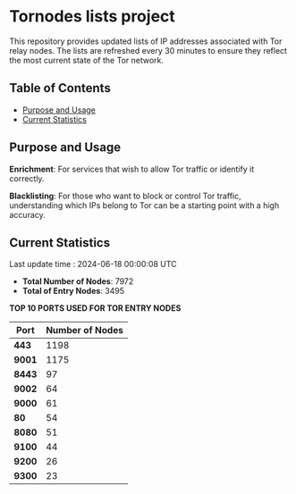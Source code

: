 # Tornodes lists project

This repository provides updated lists of IP addresses associated with Tor relay nodes. The lists are refreshed every 30 minutes to ensure they reflect the most current state of the Tor network.

## Table of Contents

- [Purpose and Usage](#purpose-and-usage)
- [Current Statistics](#current-statistics)


## Purpose and Usage

**Enrichment**: For services that wish to allow Tor traffic or identify it correctly.

**Blacklisting**: For those who want to block or control Tor traffic, understanding which IPs belong to Tor can be a starting point with a high accuracy.

## Current Statistics

Last update time : 2024-06-18 00:00:08 UTC

- **Total Number of Nodes**: 7972
- **Total of Entry Nodes**: 3495

**TOP 10 PORTS USED FOR TOR ENTRY NODES**

| **Port** | **Number of Nodes** |
|------|-----------------|
| **443**   | 1198  |
| **9001**   | 1175  |
| **8443**   | 97  |
| **9002**   | 64  |
| **9000**   | 61  |
| **80**   | 54  |
| **8080**   | 51  |
| **9100**   | 44  |
| **9200**   | 26  |
| **9300**   | 23  |


